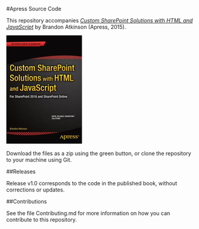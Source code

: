 #Apress Source Code

This repository accompanies [*Custom SharePoint Solutions with HTML and JavaScript*](http://www.apress.com/9781484205457) by Brandon Atkinson (Apress, 2015).

![Cover image](9781484205457.jpg)

Download the files as a zip using the green button, or clone the repository to your machine using Git.

##Releases

Release v1.0 corresponds to the code in the published book, without corrections or updates.

##Contributions

See the file Contributing.md for more information on how you can contribute to this repository.
